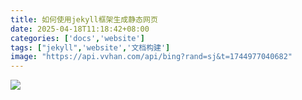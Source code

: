 ```yaml
---
title: 如何使用jekyll框架生成静态网页
date: 2025-04-18T11:18:42+08:00
categories: ['docs','website']
tags: ["jekyll",'website','文档构建']
image: "https://api.vvhan.com/api/bing?rand=sj&t=1744977040682"
---
```

![](https://api.vvhan.com/api/bing?rand=sj&t=1744977040682)

<!-- truncate -->